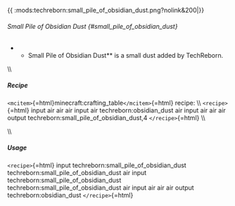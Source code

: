 {{ :mods:techreborn:small_pile_of_obsidian_dust.png?nolink&200\|}}

###### Small Pile of Obsidian Dust {#small_pile_of_obsidian_dust}

-   -   Small Pile of Obsidian Dust\*\* is a small dust added by
        TechReborn.

\\\\

##### Recipe

`<mcitem>`{=html}minecraft:crafting_table`</mcitem>`{=html} recipe: \\\\
`<recipe>`{=html} input air air air input air techreborn:obsidian_dust
air input air air air output techreborn:small_pile_of_obsidian_dust,4
`</recipe>`{=html} \\\\

\\\\

##### Usage

`<recipe>`{=html} input techreborn:small_pile_of_obsidian_dust
techreborn:small_pile_of_obsidian_dust air input
techreborn:small_pile_of_obsidian_dust
techreborn:small_pile_of_obsidian_dust air input air air air output
techreborn:obsidian_dust `</recipe>`{=html}
